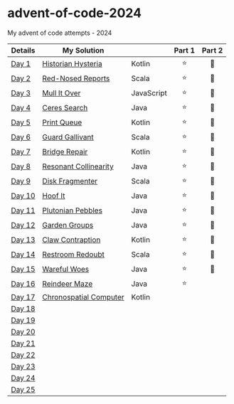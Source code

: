 # advent-of-code-2024
My advent of code attempts - 2024

| Details                                        | My Solution                               |            | Part 1 | Part 2 |
|------------------------------------------------|-------------------------------------------|------------|:------:|:------:|
| [Day 1](https://adventofcode.com/2024/day/1)   | [Historian Hysteria](Day01/README.md)     | Kotlin     |   ⭐    |   🌟   |
| [Day 2](https://adventofcode.com/2024/day/2)   | [Red-Nosed Reports](Day02/README.md)      | Scala      |   ⭐    |   🌟   |
| [Day 3](https://adventofcode.com/2024/day/3)   | [Mull It Over](Day03/README.md)           | JavaScript |   ⭐    |   🌟   |
| [Day 4](https://adventofcode.com/2024/day/4)   | [Ceres Search](Day04/README.md)           | Java       |   ⭐    |   🌟   |
| [Day 5](https://adventofcode.com/2024/day/5)   | [Print Queue](Day05/README.md)            | Kotlin     |   ⭐    |   🌟   |
| [Day 6](https://adventofcode.com/2024/day/6)   | [Guard Gallivant](Day06/README.md)        | Scala      |   ⭐    |   🌟   |
| [Day 7](https://adventofcode.com/2024/day/7)   | [Bridge Repair](Day07/README.md)          | Kotlin     |   ⭐    |   🌟   |
| [Day 8](https://adventofcode.com/2024/day/8)   | [Resonant Collinearity](Day08/README.md)  | Java       |   ⭐    |   🌟   |
| [Day 9](https://adventofcode.com/2024/day/9)   | [Disk Fragmenter](Day09/README.md)        | Scala      |   ⭐    |   🌟   |
| [Day 10](https://adventofcode.com/2024/day/10) | [Hoof It](Day10/README.md)                | Java       |   ⭐    |   🌟   |
| [Day 11](https://adventofcode.com/2024/day/11) | [Plutonian Pebbles](Day11/README.md)      | Java       |   ⭐    |   🌟   |
| [Day 12](https://adventofcode.com/2024/day/12) | [Garden Groups](Day12/README.md)          | Java       |   ⭐    |   🌟   |
| [Day 13](https://adventofcode.com/2024/day/13) | [Claw Contraption](Day13/README.md)       | Kotlin     |   ⭐    |   🌟   |
| [Day 14](https://adventofcode.com/2024/day/14) | [Restroom Redoubt](Day14/README.md)       | Scala      |   ⭐    |   🌟   |
| [Day 15](https://adventofcode.com/2024/day/15) | [Wareful Woes](Day15/README.md)           | Java       |   ⭐    |   🌟   |
| [Day 16](https://adventofcode.com/2024/day/16) | [Reindeer Maze](Day16/README.md)          | Java       |   ⭐    |        |
| [Day 17](https://adventofcode.com/2024/day/17) | [Chronospatial Computer](Day16/README.md) | Kotlin     |        |        |
| [Day 18](https://adventofcode.com/2024/day/18) |                                           |            |        |        |
| [Day 19](https://adventofcode.com/2024/day/19) |                                           |            |        |        |
| [Day 20](https://adventofcode.com/2024/day/20) |                                           |            |        |        |
| [Day 21](https://adventofcode.com/2024/day/21) |                                           |            |        |        |
| [Day 22](https://adventofcode.com/2024/day/22) |                                           |            |        |        |
| [Day 23](https://adventofcode.com/2024/day/23) |                                           |            |        |        |
| [Day 24](https://adventofcode.com/2024/day/24) |                                           |            |        |        |
| [Day 25](https://adventofcode.com/2024/day/25) |                                           |            |        |        |
